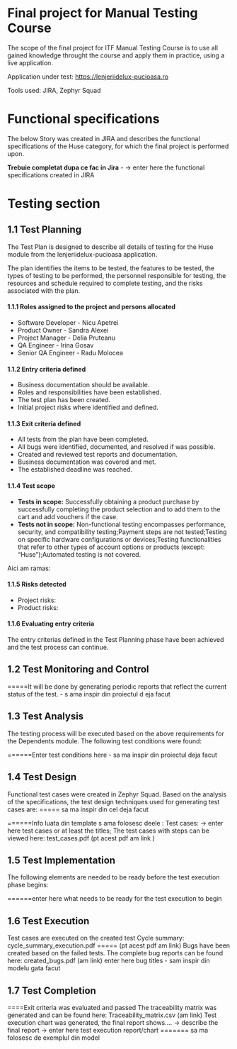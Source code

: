 # Final project for Manual Testing Course

The scope of the final project for ITF Manual Testing Course is to use all gained knowledge throught the course and apply them in practice, using a live application.

Application under test: https://lenjeriidelux-pucioasa.ro

Tools used: JIRA, Zephyr Squad


# Functional specifications

The below Story was created in JIRA and describes the functional specifications of the Huse category, for which the final project is performed upon.

**Trebuie completat dupa ce fac in Jira** - -> enter here the functional specifications created in JIRA

# Testing section
## 1.1 Test Planning
The Test Plan is designed to describe all details of testing for the Huse module from the lenjeriidelux-pucioasa application. 

The plan identifies the items to be tested, the features to be tested, the types of testing to be performed, the personnel responsible for testing, the resources and schedule required to complete testing, and the risks associated with the plan.

#### 1.1.1 Roles assigned to the project and persons allocated

* Software Developer - Nicu Apetrei 
* Product Owner	     - Sandra Alexei  
* Project Manager    - Delia Pruteanu 
* QA Engineer        - Irina Gosav    
* Senior QA Engineer - Radu Molocea

#### 1.1.2 Entry criteria defined
* Business documentation should be available.
* Roles and responsibilities have been established.
* The test plan has been created.
* Initial project risks where identified and defined.


#### 1.1.3 Exit criteria defined
* All tests from the plan have been completed.
* All bugs were identified, documented, and resolved if was possible.
* Created and reviewed test reports and documentation.
* Business documentation was covered and met.
* The established deadline was reached.


#### 1.1.4 Test scope
* **Tests in scope:** Successfully obtaining a product purchase by successfully completing the product selection and to add them to the cart and add vouchers if the case.
* **Tests not in scope:** Non-functional testing encompasses performance, security, and compatibility testing;Payment steps are not tested;Testing on specific hardware configurations or devices;Testing functionalities that refer to other types of account options or products (except: “Huse”);Automated testing is not covered.

Aici am ramas:


#### 1.1.5 Risks detected
* Project risks: 
* Product risks:

#### 1.1.6 Evaluating entry criteria
The entry criterias defined in the Test Planning phase have been achieved and the test process can continue.

## 1.2 Test Monitoring and Control

=====It will be done by generating periodic reports that reflect the current status of the test.  - s ama inspir din proiectul d eja facut 

## 1.3 Test Analysis
The testing process will be executed based on the above requirements for the Dependents module. The following test conditions were found:

======Enter test conditions here - sa ma inspir din proiectul deja facut 

## 1.4 Test Design
Functional test cases were created in Zephyr Squad. Based on the analysis of the specifications, the test design techniques used for generating test cases are: ===== sa ma inspir din cel deja facut 

======Info luata din template s ama folosesc deele  : Test cases: -> enter here test cases or at least the titles; The test cases with steps can be viewed here: test_cases.pdf (pt acest pdf am link )

## 1.5 Test Implementation
The following elements are needed to be ready before the test execution phase begins:

======enter here what needs to be ready for the test execution to begin

## 1.6 Test Execution
Test cases are executed on the created test Cycle summary:  cycle_summary_execution.pdf ===== (pt acest pdf am link)
Bugs have been created based on the failed tests. The complete bug reports can be found here: created_bugs.pdf (am link)
enter here bug titles -   sam inspir din modelu gata facut

## 1.7 Test Completion
====Exit criteria was evaluated and passed
The traceability matrix was generated and can be found here: Traceability_matrix.csv (am link)
Test execution chart was generated, the final report shows.... -> describe the final report
-> enter here test execution report/chart ======= sa ma folosesc de  exemplul din model 



